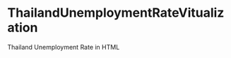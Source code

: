 ThailandUnemploymentRateVitualization
=====================================

Thailand Unemployment Rate in HTML
